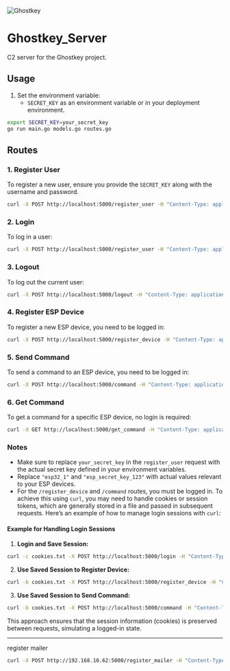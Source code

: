 ![Ghostkey](https://github.com/raf181/Ghostkey/blob/main/wiki/source/Untitled.webp)

# Ghostkey_Server

C2 server for the Ghostkey project.

## Usage

1. Set the environment variable:
    - `SECRET_KEY` as an environment variable or in your deployment environment.

```sh
export SECRET_KEY=your_secret_key
go run main.go models.go routes.go
```

## Routes

### 1. Register User

To register a new user, ensure you provide the `SECRET_KEY` along with the username and password.

```sh
curl -X POST http://localhost:5000/register_user -H "Content-Type: application/x-www-form-urlencoded" -d "username=new_user&password=password123&secret_key=your_secret_key"
```

### 2. Login

To log in a user:

```sh
curl -X POST http://localhost:5000/register_user -H "Content-Type: application/x-www-form-urlencoded" -d "username=new_user&password=password123"
```

### 3. Logout

To log out the current user:

```sh
curl -X POST http://localhost:5000/logout -H "Content-Type: application/x-www-form-urlencoded"
```

### 4. Register ESP Device

To register a new ESP device, you need to be logged in:

```sh
curl -X POST http://localhost:5000/register_device -H "Content-Type: application/x-www-form-urlencoded" -d "esp_id=esp32_1&esp_secret_key=your_esp_secret_key"
```

### 5. Send Command

To send a command to an ESP device, you need to be logged in:

```sh
curl -X POST http://localhost:5000/command -H "Content-Type: application/x-www-form-urlencoded" -d "esp_id=esp32_1&command=your_command_here"
```

### 6. Get Command

To get a command for a specific ESP device, no login is required:

```sh
curl -X GET http://localhost:5000/get_command -H "Content-Type: application/x-www-form-urlencoded" -d "esp_id=esp32_1&esp_secret_key=your_esp_secret_key"
```

### Notes

- Make sure to replace `your_secret_key` in the `register_user` request with the actual secret key defined in your environment variables.
- Replace `"esp32_1"` and `"esp_secret_key_123"` with actual values relevant to your ESP devices.
- For the `/register_device` and `/command` routes, you must be logged in. To achieve this using `curl`, you may need to handle cookies or session tokens, which are generally stored in a file and passed in subsequent requests. Here’s an example of how to manage login sessions with `curl`:

#### Example for Handling Login Sessions

1. **Login and Save Session:**

```sh
curl -c cookies.txt -X POST http://localhost:5000/login -H "Content-Type: application/x-www-form-urlencoded" -d "username=new_user&password=password123"
```

2. **Use Saved Session to Register Device:**

```sh
curl -b cookies.txt -X POST http://localhost:5000/register_device -H "Content-Type: application/x-www-form-urlencoded" -d "esp_id=esp32_1&esp_secret_key=your_esp_secret_key"
```

3. **Use Saved Session to Send Command:**

```sh
curl -b cookies.txt -X POST http://localhost:5000/command -H "Content-Type: application/x-www-form-urlencoded" -d "esp_id=esp32_1&command=your_command_here"
```

This approach ensures that the session information (cookies) is preserved between requests, simulating a logged-in state.

---

register mailer
```sh
curl -X POST http://192.168.10.62:5000/register_mailer -H "Content-Type: application/x-www-form-urlencoded" -d "esp_id=your_esp_id_here" -d "delivery_key=your_delivery_key_here" -d "encryption_password=YourEncryptionPassword"
```

